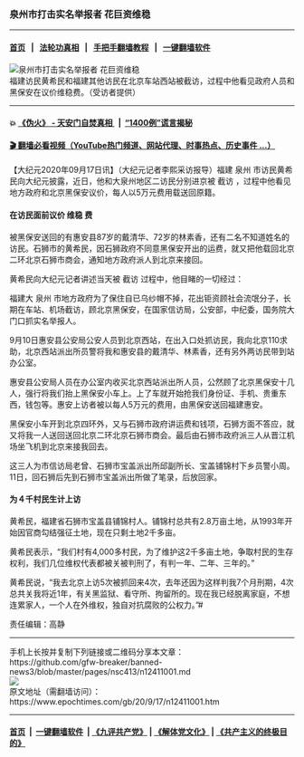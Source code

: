 ### 泉州市打击实名举报者 花巨资维稳
------------------------

#### [首页](https://github.com/gfw-breaker/banned-news3/blob/master/README.md) &nbsp;&nbsp;|&nbsp;&nbsp; [法轮功真相](https://github.com/begood0513/basic/blob/master/README.md)  &nbsp;&nbsp;|&nbsp;&nbsp; [手把手翻墙教程](https://github.com/gfw-breaker/guides/wiki)  &nbsp;&nbsp;|&nbsp;&nbsp; [一键翻墙软件](https://github.com/gfw-breaker/nogfw/blob/master/README.md)  



<div><img alt="泉州市打击实名举报者 花巨资维稳" class="attachment-djy_600_400 size-djy_600_400 wp-post-image" src="https://i.epochtimes.com/assets/uploads/2020/09/2-17-600x400.jpg"/>
<div class="caption">
 福建访民黄希民和福建其他访民在北京车站西站被截访，过程中他看见政府人员和黑保安在议价维稳费。（受访者提供）
</div></div><hr/>

#### 💥 [《伪火》 - 天安门自焚真相 ](http://158.247.195.190:10000/videos/blog/weihuo.html)&nbsp; |&nbsp; [“1400例”谎言揭秘  ](http://158.247.195.190:10000/videos/blog/jiexi1400.html)

#### [ 🎬  翻墙必看视频（YouTube热门频道、网站代理、时事热点、历史事件 ...）](https://github.com/gfw-breaker/links/blob/master/banned.md)

<div><p>
 【大纪元2020年09月17日讯】（大纪元记者李熙采访报导）福建
 <ok href="https://www.epochtimes.com/gb/tag/%E6%B3%89%E5%B7%9E.html">
  泉州
 </ok>
 市访民黄希民向大纪元披露，近日，他和大泉州地区二访民分别进京被
 <ok href="https://www.epochtimes.com/gb/tag/%E6%88%AA%E8%AE%BF.html">
  截访
 </ok>
 ，过程中他看见地方政府和北京黑保安议价，每人以5万元费用载送回原籍。
</p>
<h4>
 在访民面前议价
 <ok href="https://www.epochtimes.com/gb/tag/%E7%BB%B4%E7%A8%B3.html">
  维稳
 </ok>
 费
</h4>
<p>
 被黑保安送回的有惠安县87岁的戴清华、72岁的林素香，还有二名不知道姓名的访民。石狮市的黄希民，因石狮政府不同意黑保安开出的运费，就又把他载回北京二环北京石狮市商会，通知地方政府派人到北京来接回。
</p>
<p>
 黄希民向大纪元记者讲述当天被
 <ok href="https://www.epochtimes.com/gb/tag/%E6%88%AA%E8%AE%BF.html">
  截访
 </ok>
 过程中，他目睹的一切经过：
</p>
<p>
 福建大
 <ok href="https://www.epochtimes.com/gb/tag/%E6%B3%89%E5%B7%9E.html">
  泉州
 </ok>
 市地方政府为了保住自已乌纱帽不掉，花出钜资顾社会流氓分子，长期在车站、机场截访，顾北京黑保安，在国家信访局，公安部，中纪委，国务院大门口抓实名举报人。
</p>
<p>
 9月10日惠安县公安局公安人员到北京西站，在出入口处抓访民，我向北京110求助，北京西站派出所员警将我和惠安县的戴清华、林素香，还有另外两访民带到站办公室。
</p>
<p>
 惠安县公安局人员在办公室内收买北京西站派出所人员，公然顾了北京黑保安十几人，强行将我们抬上黑保安小车上。上了车就开始抢我们身份证、手机、贵重东西，钱包等。惠安上访者被以每人5万元的费用，由黑保安送回福建惠安。
</p>
<p>
 黑保安小车开到北京四环外，又与石狮市政府讲运费和钱项，石狮方面不答应，就又将我一人送回送回北京二环北京石狮市商会。最后由石狮市政府派三人从晋江机场坐飞机到北京来接我回去。
</p>
<p>
 这三人为市信访局老曾、石狮市宝盖派出所邱副所长、宝盖铺锦村下乡员警小周。11日，回石狮后先到石狮市宝盖派出所做了笔录，后放回家。
</p>
<h4>
 为４千村民生计上访
</h4>
<p>
 黄希民，福建省石狮市宝盖县铺锦村人。铺锦村总共有2.8万亩土地，从1993年开始因官商勾结强征土地，现在只剩土地2千多亩。
</p>
<p>
 黄希民表示，“我们村有4,000多村民，为了维护这2千多亩土地，争取村民的生存权利，我们几位维权代表都被关被判刑了，有判一年、二年、三年的。”
</p>
<p>
 黄希民说，“我去北京上访5次被抓回来4次，去年还因为这样判我7个月刑期，4次总共关我将近1年，有关黑监狱、看守所、拘留所的。现在我已经脱离家庭，不想连累家人，一个人在外维权，独自对抗腐败的公权力。”#
</p>
<p>
 责任编辑：高静
</p>
</div>
<hr/>
手机上长按并复制下列链接或二维码分享本文章：<br/>
https://github.com/gfw-breaker/banned-news3/blob/master/pages/nsc413/n12411001.md <br/>
<a href='https://github.com/gfw-breaker/banned-news3/blob/master/pages/nsc413/n12411001.md'><img src='https://github.com/gfw-breaker/banned-news3/blob/master/pages/nsc413/n12411001.md.png'/></a> <br/>
原文地址（需翻墙访问）：https://www.epochtimes.com/gb/20/9/17/n12411001.htm


------------------------
#### [首页](https://github.com/gfw-breaker/banned-news3/blob/master/README.md) &nbsp;|&nbsp; [一键翻墙软件](https://github.com/gfw-breaker/nogfw/blob/master/README.md) &nbsp;| [《九评共产党》](https://github.com/gfw-breaker/9ping.md/blob/master/README.md#九评之一评共产党是什么) | [《解体党文化》](https://github.com/gfw-breaker/jtdwh.md/blob/master/README.md) | [《共产主义的终极目的》](https://github.com/gfw-breaker/gczydzjmd.md/blob/master/README.md)


<img src='http://gfw-breaker.win/banned-news3/pages/nsc413/n12411001.md' width='0px' height='0px'/>